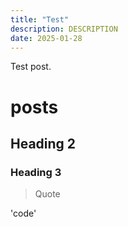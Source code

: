 ```yaml
---
title: "Test"
description: DESCRIPTION
date: 2025-01-28
---
```

Test post.

# posts

## Heading 2

### Heading 3

>Quote

'code'

